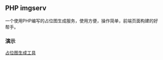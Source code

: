 ## PHP imgserv

一个使用PHP编写的占位图生成服务，使用方便，操作简单，前端页面构建的好帮手。

### 演示

[占位图生成工具](http://imgserv.jd-app.com/about.html)